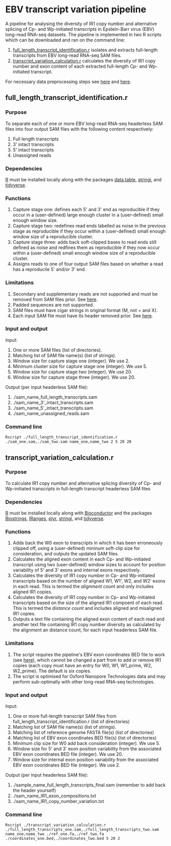 # EBV transcript variation pipeline
A pipeline for analysing the diversity of IR1 copy number and alternative splicing of Cp- and Wp-initiated transcripts in Epstein-Barr virus (EBV) long-read RNA-seq datasets. The pipeline is implemented in two R scripts which can be downloaded and ran on the command line:
1. [full_length_transcript_identification.r](https://github.com/loggy01/IR1-transcript-variation-pipeline/blob/main/src/full_length_transcript_identification.r) isolates and extracts full-length transcripts from EBV long-read RNA-seq SAM files.
2. [transcript_variation_calculation.r](https://github.com/loggy01/IR1-transcript-variation-pipeline/blob/main/src/transcript_variation_calculation.r) calculates the diversity of IR1 copy number and exon content of each extracted full-length Cp- and Wp-initiated transcript.

For necessary data preprocessing steps see [here](https://github.com/loggy01/IR1-transcript-variation-pipeline/blob/main/Additional%20files/command_lines.docx) and [here](https://github.com/loggy01/IR1-transcript-variation-pipeline/blob/main/Additional%20files/bam_filtration.r).


## full_length_transcript_identification.r

### Purpose
To separate each of one or more EBV long-read RNA-seq headerless SAM files into four output SAM files with the following content respectively:
1. Full length transcripts
2. 3' intact transcripts
3. 5' intact transcripts
4. Unassigned reads

### Dependencies
[R](http://lib.stat.cmu.edu/R/CRAN/) must be installed locally along with the packages [data.table](https://cran.r-project.org/web/packages/data.table/index.html), [stringi](https://cran.r-project.org/web/packages/stringi/index.html), and [tidyverse](https://cran.r-project.org/web/packages/tidyverse/index.html).

### Functions
1. Capture stage one: defines each 5' and 3' end as reproducible if they occur in a (user-defined) large enough cluster in a (user-defined) small enough window size.
2. Capture stage two: redefines read ends labelled as noise in the previous stage as reproducible if they occur within a (user-defined) small enough window size of a reproducible cluster.  
3. Capture stage three: adds back soft-clipped bases to read ends still defined as noise and redfines them as reproducible if they now occur within a (user-defined) small enough window size of a reproducible cluster. 
4. Assigns reads to one of four output SAM files based on whether a read has a reproducile 5' and/or 3' end.

### Limitations
1. Secondary and supplementary reads are not supported and must be removed from SAM files prior. See [here](https://github.com/loggy01/IR1-transcript-variation-pipeline/blob/main/Additional%20files/command_lines.docx).
2. Padded sequences are not supported.
3. SAM files must have cigar strings in original format (M, not = and X).
4. Each input SAM file must have its header removed prior. See [here](https://github.com/loggy01/IR1-transcript-variation-pipeline/blob/main/Additional%20files/command_lines.docx).

### Input and output
Input: 
1. One or more SAM files (list of directories).
2. Matching list of SAM file name(s) (list of strings). 
3. Window size for capture stage one (integer). We use 2.
4. Minimum cluster size for capture stage one (integer). We use 5.
6. Window size for capture stage two (integer). We use 20.
7. Window size for capture stage three (integer). We use 20.

Output (per input headerless SAM file):
1. ./sam_name_full_length_transcripts.sam
2. ./sam_name_3'_intact_transcripts.sam
3. ./sam_name_5'_intact_transcripts.sam
4. ./sam_name_unassigned_reads.sam

### Command line
````shell
Rscript ./full_length_transcript_identification.r ./sam_one.sam,./sam_two.sam name_one,name_two 2 5 20 20
````


## transcript_variation_calculation.r

### Purpose
To calculate IR1 copy number and alternative splicing diversity of Cp- and Wp-initiated transcripts in full-length transcript headerless SAM files

### Dependencies
[R](http://lib.stat.cmu.edu/R/CRAN/) must be installed locally along with [Bioconductor](https://www.bioconductor.org/install/) and the packages [Biostrings](https://bioconductor.org/packages/release/bioc/html/Biostrings.html), [IRanges](https://bioconductor.org/packages/release/bioc/html/IRanges.html), [plyr](https://cran.r-project.org/web/packages/plyr/index.html), [stringi](https://cran.r-project.org/web/packages/stringi/index.html), and [tidyverse](https://cran.r-project.org/web/packages/tidyverse/index.html).

### Functions
1. Adds back the W0 exon to transcripts in which it has been erroneously clipped off, using a (user-defined) mininum soft-clip size for consideration, and outputs the updated SAM files.
2. Calculates the aligned exon content in each Cp- and Wp-initiated transcript using two (user-defined) window sizes to account for position variability of 5' and 3' exons and internal exons respectively. 
3. Calculates the diversity of IR1 copy number in Cp- and Wp-initiated transcripts based on the number of aligned W1, W1', W2, and W2' exons in each read. This is termed the *alignment count* and only includes aligned IR1 copies.
4. Calculates the diversity of IR1 copy number in Cp- and Wp-initiated transcripts based on the size of the aligned IR1 compoent of each read. This is termed the *distance count* and includes aligned and misaligned IR1 copies.
5. Outputs a text file containing the aligned exon content of each read and another text file containing IR1 copy number diversity as calculated by the alignment an distance count, for each input headerless SAM file.

### Limitations 
1. The script requires the pipeline's EBV exon coordinates BED file to work (see [here](https://github.com/loggy01/EBV-transcript-variation-pipeline/blob/main/examples/transcript_variation_calculation/input.bed)), which cannot be changed a part from to add or remove IR1 copies (each copy must have an entry for W0, W1, W1_prime, W2, W2_prime). The default is six copies.
2. The script is optimised for Oxford Nanopore Technologies data and may perform sub-optimally with other long-read RNA-seq technologies.

### Input and output
Input: 
1. One or more full-length transcript SAM files from full_length_transcript_identification.r (list of directories)
2. Matching list of SAM file name(s) (list of strings).
3. Matching list of reference genome FASTA file(s) (list of directories)
4. Matching list of EBV exon coordinates BED file(s) (list of directories)
5. Minimum clip size for W0 add back consideration (integer). We use 5.
6. Window size for 5' and 3' exon position variability from the associated EBV exon cooridnates BED file (integer). We use 20.
7. Window size for internal exon position variability from the associated EBV exon cooridnates BED file (integer). We use 2.

Output (per input headerless SAM file):
1. ./sample_name_full_length_transcripts_final.sam (remember to add back the header yourself)
2. ./sam_name_IR1_exon_compositions.txt
3. ./sam_name_IR1_copy_number_variation.txt

### Command line
````shell
Rscript ./transcript_variation_calculation.r ./full_length_transcripts_one.sam,./full_length_transcripts_two.sam name_one,name_two ./ref_one.fa,./ref_two.fa ./coordinates_one.bed,./coordinates_two.bed 5 20 2
